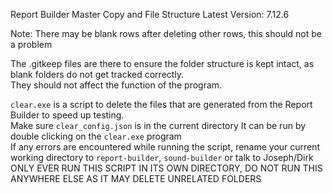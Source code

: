 Report Builder Master Copy and File Structure
Latest Version: 7.12.6

Note: There may be blank rows after deleting other rows, this should not be a problem  

The .gitkeep files are there to ensure the folder structure is kept intact, as blank folders do not get tracked correctly.  
They should not affect the function of the program.  

`clear.exe` is a script to delete the files that are generated from the Report Builder to speed up testing.  
Make sure `clear_config.json` is in the current directory
It can be run by double clicking on the `clear.exe` program  
If any errors are encountered while running the script, rename your current working directory to `report-builder`, `sound-builder` or talk to Joseph/Dirk  
ONLY EVER RUN THIS SCRIPT IN ITS OWN DIRECTORY, DO NOT RUN THIS ANYWHERE ELSE AS IT MAY DELETE UNRELATED FOLDERS  

